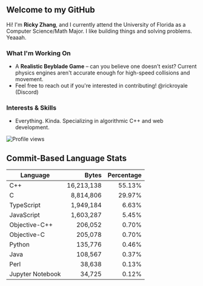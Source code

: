 ## Welcome to my GitHub

Hi! I'm **Ricky Zhang**, and I currently attend the University of Florida as a Computer Science/Math Major. I like building things and solving problems. Yeaaah.

### What I'm Working On
- A **Realistic Beyblade Game** – can you believe one doesn't exist? Current physics engines aren't accurate enough for high-speed collisions and movement.
- Feel free to reach out if you're interested in contributing! @rickroyale (Discord)

### Interests & Skills
- Everything. Kinda. Specializing in algorithmic C++ and web development.

![Profile views](https://komarev.com/ghpvc/?username=TheRickyZhang&color=blue)

<!--START_COMMIT_LANG_STATS-->
## Commit-Based Language Stats

| Language | Bytes | Percentage |
| --- | ---:| ---:|
| C++ | 16,213,138 | 55.13% |
| C | 8,814,806 | 29.97% |
| TypeScript | 1,949,184 | 6.63% |
| JavaScript | 1,603,287 | 5.45% |
| Objective-C++ | 206,052 | 0.70% |
| Objective-C | 205,078 | 0.70% |
| Python | 135,776 | 0.46% |
| Java | 108,567 | 0.37% |
| Perl | 38,638 | 0.13% |
| Jupyter Notebook | 34,725 | 0.12% |
<!--END_COMMIT_LANG_STATS-->
